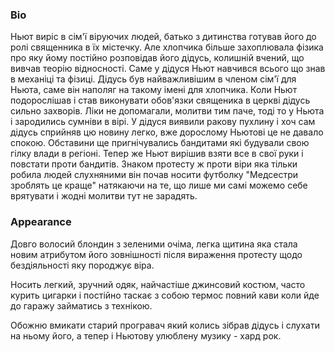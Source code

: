 ### Bio

Ньют виріс в сім'ї віруючих людей, батько з дитинства готував його до ролі священника в їх містечку. Але хлопчика більше захоплювала фізика про яку йому постійно розповідав його дідусь, колишній вчений, що вивчав теорію відносності. Саме у дідуся Ньют навчився всього що знав в механіці та фізиці. Дідусь був найважливішим в членом сім'ї для Ньюта, саме він наполяг на такому імені для хлопчика. Коли Ньют подорослішав і став виконувати обов'язки священика в церкві дідусь сильно захворів. Ліки не допомагали, молитви тим паче, тоді то у Ньюта і зародились сумніви в вірі. У дідуся виявили ракову пухлину і хоч сам дідусь сприйняв цю новину легко, вже дорослому Ньютові це не давало спокою. Обставини ще пригнічувались бандитами які будували свою гілку влади в регіоні. Тепер же Ньют вирішив взяти все в свої руки і повстати проти бандитів. Знаком протесту ж проти віри яка тільки робила людей слухняними він почав носити футболку "Медсестри зроблять це краще" натякаючи на те, що лише ми самі можемо себе врятувати і жодні молитви тут не зарадять.

### Appearance

Довго волосий блондин з зеленими очіма, легка щитина яка стала новим атрибутом його зовнішності після вираження протесту щодо бездіяльності яку породжує віра.

Носить легкий, зручний одяк, найчастіше джинсовий костюм, часто курить цигарки і постійно таскає з собою термос повний кави коли йде до гаражу займатись з технікою. 

Обожню вмикати старий програвач який колись зібрав дідусь і слухати на ньому його, а тепер і Ньютову улюблену музику - хард рок. 
